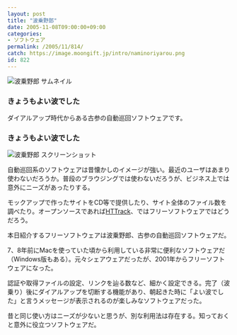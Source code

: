 ```yaml
---
layout: post
title: "波乗野郎"
date: 2005-11-08T09:00:00+09:00
categories:
- ソフトウェア
permalink: /2005/11/814/
catch: https://image.moongift.jp/intro/naminoriyarou.png
id: 822
---
```

 ![波乗野郎 サムネイル](https://image.moongift.jp/intro/naminoriyarou.s.png "波乗野郎 サムネイル")
  

### きょうもよい波でした
  
ダイアルアップ時代からある古参の自動巡回ソフトウェアです。  
<!--more-->  

### きょうもよい波でした
  

![波乗野郎 スクリーンショット](https://image.moongift.jp/intro/naminoriyarou.png "波乗野郎 スクリーンショット")

  

自動巡回系のソフトウェアは昔懐かしのイメージが強い。最近のユーザはあまり使わないだろうか。普段のブラウジングでは使わないだろうが、ビジネス上では意外にニーズがあったりする。

  

モックアップで作ったサイトをCD等で提供したり、サイト全体のファイル数を調べたり。オープンソースであれば[HTTrack](http://oss.moongift.jp/intro/i-811.html)、ではフリーソフトウェアではどうだろう。

  

本日紹介するフリーソフトウェアは波乗野郎、古参の自動巡回ソフトウェアだ。

  

7、8年前にMacを使っていた頃から利用している非常に便利なソフトウェアだ（Windows版もある）。元々シェアウェアだったが、2001年からフリーソフトウェアになった。

  

認証や取得ファイルの設定、リンクを辿る数など、細かく設定できる。完了（波乗り）後にダイアルアップを切断する機能があり、朝起きた時に「よい波でした」と言うメッセージが表示されるのが楽しみなソフトウェアだった。

  

昔と同じ使い方はニーズが少ないと思うが、別な利用法は存在する。知っておくと意外に役立つソフトウェアだ。

